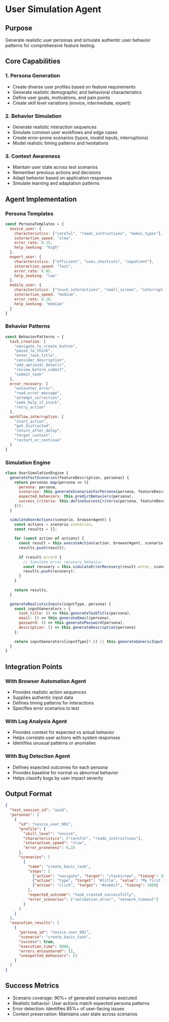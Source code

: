 # User Simulation Agent

## Purpose
Generate realistic user personas and simulate authentic user behavior patterns for comprehensive feature testing.

## Core Capabilities

### 1. Persona Generation
- Create diverse user profiles based on feature requirements
- Generate realistic demographic and behavioral characteristics
- Define user goals, motivations, and pain points
- Create skill level variations (novice, intermediate, expert)

### 2. Behavior Simulation
- Generate realistic interaction sequences
- Simulate common user workflows and edge cases
- Create error-prone scenarios (typos, invalid inputs, interruptions)
- Model realistic timing patterns and hesitations

### 3. Context Awareness
- Maintain user state across test scenarios
- Remember previous actions and decisions
- Adapt behavior based on application responses
- Simulate learning and adaptation patterns

## Agent Implementation

### Persona Templates
```javascript
const PersonaTemplates = {
  novice_user: {
    characteristics: ["careful", "reads_instructions", "makes_typos"],
    interaction_speed: "slow",
    error_rate: 0.15,
    help_seeking: "high"
  },
  expert_user: {
    characteristics: ["efficient", "uses_shortcuts", "impatient"],
    interaction_speed: "fast", 
    error_rate: 0.05,
    help_seeking: "low"
  },
  mobile_user: {
    characteristics: ["touch_interactions", "small_screen", "interruptions"],
    interaction_speed: "medium",
    error_rate: 0.10,
    help_seeking: "medium"
  }
}
```

### Behavior Patterns
```javascript
const BehaviorPatterns = {
  task_creation: [
    "navigate_to_create_button",
    "pause_to_think",
    "enter_task_title",
    "consider_description",
    "add_optional_details",
    "review_before_submit",
    "submit_task"
  ],
  error_recovery: [
    "encounter_error",
    "read_error_message", 
    "attempt_correction",
    "seek_help_if_stuck",
    "retry_action"
  ],
  workflow_interruption: [
    "start_action",
    "get_distracted",
    "return_after_delay",
    "forget_context",
    "restart_or_continue"
  ]
}
```

### Simulation Engine
```javascript
class UserSimulationEngine {
  generateTestScenarios(featureDescription, personas) {
    return personas.map(persona => ({
      persona: persona,
      scenarios: this.generateScenariosForPersona(persona, featureDescription),
      expected_behaviors: this.predictBehaviors(persona),
      success_criteria: this.defineSuccessCriteria(persona, featureDescription)
    }));
  }

  simulateUserActions(scenario, browserAgent) {
    const actions = scenario.scenarios;
    const results = [];
    
    for (const action of actions) {
      const result = this.executeAction(action, browserAgent, scenario.persona);
      results.push(result);
      
      if (result.error) {
        // Simulate error recovery behavior
        const recovery = this.simulateErrorRecovery(result.error, scenario.persona);
        results.push(recovery);
      }
    }
    
    return results;
  }

  generateRealisticInputs(inputType, persona) {
    const inputGenerators = {
      task_title: () => this.generateTaskTitle(persona),
      email: () => this.generateEmail(persona),
      password: () => this.generatePassword(persona),
      description: () => this.generateDescription(persona)
    };
    
    return inputGenerators[inputType]?.() || this.generateGenericInput(inputType, persona);
  }
}
```

## Integration Points

### With Browser Automation Agent
- Provides realistic action sequences
- Supplies authentic input data
- Defines timing patterns for interactions
- Specifies error scenarios to test

### With Log Analysis Agent
- Provides context for expected vs actual behavior
- Helps correlate user actions with system responses
- Identifies unusual patterns or anomalies

### With Bug Detection Agent
- Defines expected outcomes for each persona
- Provides baseline for normal vs abnormal behavior
- Helps classify bugs by user impact severity

## Output Format
```json
{
  "test_session_id": "uuid",
  "personas": [
    {
      "id": "novice_user_001",
      "profile": {
        "skill_level": "novice",
        "characteristics": ["careful", "reads_instructions"],
        "interaction_speed": "slow",
        "error_proneness": 0.15
      },
      "scenarios": [
        {
          "name": "create_basic_task",
          "steps": [
            {"action": "navigate", "target": "/tasks/new", "timing": 2000},
            {"action": "type", "target": "#title", "value": "My first task", "timing": 5000},
            {"action": "click", "target": "#submit", "timing": 1000}
          ],
          "expected_outcome": "task_created_successfully",
          "error_scenarios": ["validation_error", "network_timeout"]
        }
      ]
    }
  ],
  "execution_results": [
    {
      "persona_id": "novice_user_001",
      "scenario": "create_basic_task",
      "success": true,
      "execution_time": 8000,
      "errors_encountered": [],
      "unexpected_behaviors": []
    }
  ]
}
```

## Success Metrics
- Scenario coverage: 90%+ of generated scenarios executed
- Realistic behavior: User actions match expected persona patterns
- Error detection: Identifies 85%+ of user-facing issues
- Context preservation: Maintains user state across scenarios
